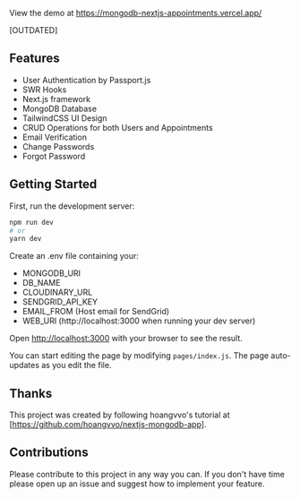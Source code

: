 View the demo at https://mongodb-nextjs-appointments.vercel.app/

[OUTDATED]

## Features
- User Authentication by Passport.js
- SWR Hooks
- Next.js framework
- MongoDB Database
- TailwindCSS UI Design
- CRUD Operations for both Users and Appointments
- Email Verification
- Change Passwords
- Forgot Password


## Getting Started

First, run the development server:

```bash
npm run dev
# or
yarn dev
```

Create an .env file containing your:
- MONGODB_URI
- DB_NAME
- CLOUDINARY_URL
- SENDGRID_API_KEY
- EMAIL_FROM (Host email for SendGrid)
- WEB_URI (http://localhost:3000 when running your dev server)

Open [http://localhost:3000](http://localhost:3000) with your browser to see the result.

You can start editing the page by modifying `pages/index.js`. The page auto-updates as you edit the file.

## Thanks
This project was created by following hoangvvo's tutorial at [https://github.com/hoangvvo/nextjs-mongodb-app]. 

## Contributions
Please contribute to this project in any way you can. If you don't have time please open up an issue and suggest how to implement your feature.
